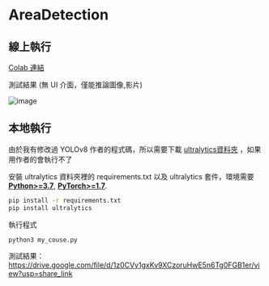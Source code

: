 # AreaDetection

## 線上執行
[Colab 連結](https://drive.google.com/file/d/1pwpwaMuDQ1lEdVII3iQcA-TpFtHMkBXT/view?usp=sharing)

測試結果 (無 UI 介面，僅能推論圖像,影片)

![image](https://github.com/ruoming1021/AreaDetection/assets/43459716/a234e427-5661-47c1-92e8-045167529de9)

## 本地執行

由於我有修改過 YOLOv8 作者的程式碼，所以需要下載
[ultralytics資料夾](https://drive.google.com/file/d/1NlDIarGYVTp4itnej2pBuvzVa9ZGe8TZ/view?usp=drive_link)
，如果用作者的會執行不了

安裝 ultralytics 資料夾裡的 requirements.txt 以及 ultralytics 套件，環境需要 [**Python>=3.7**](https://www.python.org/), [**PyTorch>=1.7**](https://pytorch.org/get-started/locally/).
```bash
pip install -r requirements.txt
pip install ultralytics
```
執行程式
```bash
python3 my_couse.py
```
測試結果：https://drive.google.com/file/d/1z0CVy1gxKv9XCzoruHwE5n6Tg0FGB1er/view?usp=share_link
